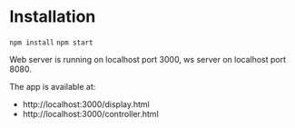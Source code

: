 # Installation

```npm install```
```npm start```

Web server is running on localhost port 3000, ws server on localhost port 8080.

The app is available at:

* http://localhost:3000/display.html
* http://localhost:3000/controller.html